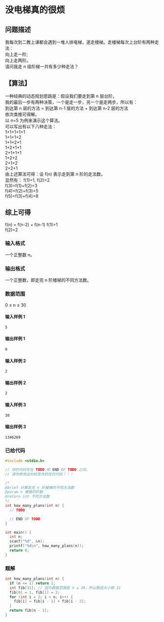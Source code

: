 # 没电梯真的很烦

## 问题描述

我每次到二教上课都会遇到一堆人排电梯，遂走楼梯。走楼梯每次上台阶有两种走法：  
向上走一阶;  
向上走两阶。  
请问我走 n 级阶梯一共有多少种走法？

## 【算法】

一种经典的动态规划思路是：假设我们要走到第 n 层台阶，  
我的最后一步有两种决策，一个是走一步，另一个是走两步，所以有：  
到达第 n 层的方法 = 到达第 n-1 层的方法 + 到达第 n-2 层的方法  
依次类推可得解。  
以 n=5 为例来演示这个算法。  
可以写出有以下八种走法：  
1+1+1+1+1  
1+1+1+2  
1+1+2+1  
1+2+1+1  
2+1+1+1  
1+2+2  
2+1+2  
2+2+1  
由上述算法可得：设 f(n) 表示走到第 n 阶的走法数。  
显然有： f(1)=1, f(2)=2  
f(3)=f(1)+f(2)=3  
f(4)=f(2)+f(3)=5  
f(5)=f(3)+f(4)=8

## 综上可得

f(n) = f(n-2) + f(n-1)
f(1)=1  
f(2)=2

### 输入格式

一个正整数 n。

### 输出格式

一个正整数，即走完 n 阶楼梯的不同方法数。

### 数据范围

0 ≤ n ≤ 30

#### 输入样例 1

```
5
```

#### 输出样例 1

```
8
```

#### 输入样例 2

```
2
```

#### 输出样例 2

```
2
```

#### 输入样例 3

```
30
```

#### 输出样例 3

```
1346269
```

### 已给代码

```c
#include <stdio.h>

// 你的代码写在 TODO 和 END OF TODO 之间。
// 请勿修改这对标签外的任何代码！！！

/*
@brief 计算走完 n 阶楼梯的不同方法数
@param n 楼梯的阶数
@return int 不同方法数
*/
int how_many_plans(int n) {
  // TODO

  // END OF TODO
}

int main() {
  int n;
  scanf("%d", &n);
  printf("%d\n", how_many_plans(n));
  return 0;
}
```

### 题解

```c
int how_many_plans(int n) {
  if (n <= 1) return 1;
  int fib[31]; // 因为数据范围是 n ≤ 30，所以数组大小取 31
  fib[0] = 1, fib[1] = 2;
  for (int i = 2; i < n; i++) {
    fib[i] = fib[i - 1] + fib[i - 2];
  }
  return fib[n - 1];
}
```
